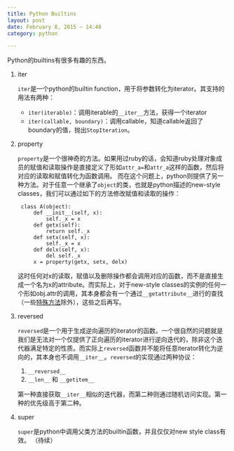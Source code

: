 ```yaml
---
title: Python Builtins
layout: post
date: February 8, 2015 – 14:48
category: python

---
```


Python的builtins有很多有趣的东西。

1. iter

	`iter`是一个python的builtin function，用于将参数转化为iterator。其支持的用法有两种：

	- `iter(iterable)`：调用iterable的`__iter__`方法，获得一个iterator
	- `iter(callable, boundary)`：调用callable，知道callable返回了boundary的值，抛出`StopIteration`。

2. property

	`property`是一个很神奇的方法。如果用过ruby的话，会知道ruby处理对象成员的赋值和读取操作是直接定义了形如`attr_a=`和`attr_a`这样的函数，然后将对应的读取和赋值转化为函数调用。
	而在这个问题上，python则提供了另一种方法。对于任意一个继承了`object`的类，也就是python描述的new-style classes，我们可以通过如下的方法修改赋值和读取的操作：
		
		class A(object):
			def __init__(self, x):
			 	self._x = x
			def getx(self):
				return self._x
			def setx(self, x):
				self._x = x
			def delx(self, x):
				del self._x
			x = property(getx, setx, delx)

	这时任何对x的读取，赋值以及删除操作都会调用对应的函数，而不是直接生成一个名为x的attribute。而实际上，对于new-style classes的实例的任何一个形如obj.attr的调用，其本身都会有一个通过`__getattribute__`进行的查找（一些[特殊方法](https://docs.python.org/2/reference/datamodel.html#new-style-special-lookup)除外），这些之后再写。

3. reversed

	
	`reversed`是一个用于生成逆向遍历的iterator的函数。一个很自然的问题就是我们是无法对一个仅提供了正向遍历的iterator进行逆向迭代的，除非这个迭代器满足特定的性质。而实际上`reversed`函数并不能将任意iterator转化为逆向的，其本身也不调用`__iter__`。`reversed`的实现通过两种协议：
	
	1. `__reversed__`
	2. `__len__` 和 `__getitem__`
	
	第一种直接获取`__iter__`相似的迭代器，而第二种则通过随机访问实现。第一种的优先级高于第二种。
	
4. super

	`super`是python中调用父类方法的builtin函数，并且仅仅对new style class有效。
	（待续）